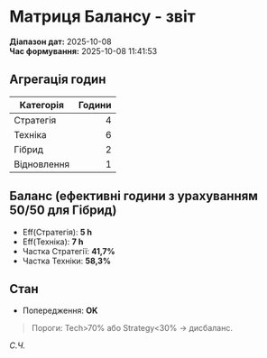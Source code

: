 # Матриця Балансу - звіт

**Діапазон дат:** 2025-10-08  
**Час формування:** 2025-10-08 11:41:53

## Агрегація годин

| Категорія | Години |
|---|---:|
| Стратегія | 4 |
| Техніка | 6 |
| Гібрид | 2 |
| Відновлення | 1 |

## Баланс (ефективні години з урахуванням 50/50 для Гібрид)

- Eff(Стратегія): **5 h**
- Eff(Техніка): **7 h**
- Частка Стратегії: **41,7%**
- Частка Техніки: **58,3%**

## Стан

- Попередження: **OK**

> Пороги: Tech>70% або Strategy<30% → дисбаланс.

_С.Ч._
